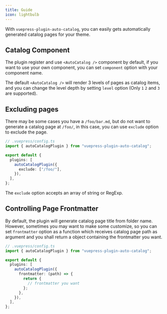 ```yaml
---
title: Guide
icon: lightbulb
---
```


With `vuepress-plugin-auto-catalog`, you can easily gets automatically generated catalog pages for your theme.

## Catalog Component

The plugin register and use `<AutoCatalog />` component by default, if you want to use your own component, you can set `component` option with your component name.

The default `<AutoCatalog />` will render 3 levels of pages as catalog items, and you can change the level depth by setting `level` option (Only `1` `2` and `3` are supported).

## Excluding pages

There may be some cases you have a `/foo/bar.md`, but do not want to generate a catalog page at `/foo/`, in this case, you can use `exclude` option to exclude the page.

```ts
// .vuepress/config.ts
import { autoCatalogPlugin } from "vuepress-plugin-auto-catalog";

export default {
  plugins: [
    autoCatalogPlugin({
      exclude: ["/foo/"],
    }),
  ],
};
```

The `exclude` option accepts an array of string or RegExp.

## Controlling Page Frontmatter

By default, the plugin will generate catalog page title from folder name. However, sometimes you may want to make some customize, so you can set `frontmatter` option as a function which receives catalog page path as argument and you shall return a object containing the frontmatter you want.

```ts
// .vuepress/config.ts
import { autoCatalogPlugin } from "vuepress-plugin-auto-catalog";

export default {
  plugins: [
    autoCatalogPlugin({
      frontmatter: (path) => {
        return {
          // frontmatter you want
        };
      },
    }),
  ],
};
```
